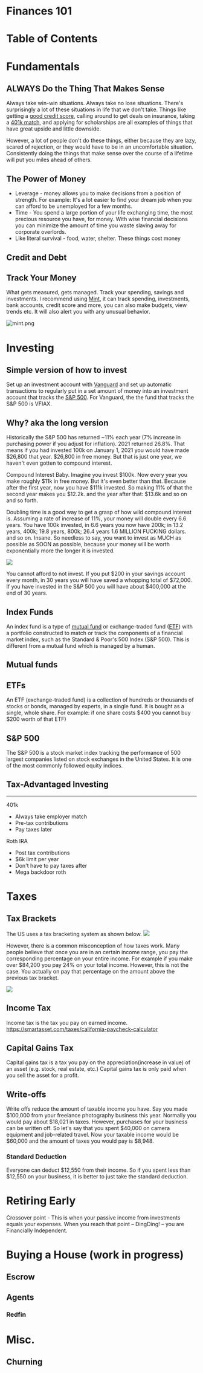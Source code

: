 # **Finances 101**

# Table of Contents

# Fundamentals

## ALWAYS Do the Thing That Makes Sense
Always take win-win situations. Always take no lose situations. There's surprisingly a lot of these situations in life that we don't take. Things like getting a [good credit score](#credit-and-debt), calling around to get deals on insurance, taking a [401k match](#-tax-advantaged-investing), and applying for scholarships are all examples of things that have great upside and little downside.

However, a lot of people don't do these things, either because they are lazy, scared of rejection, or they would have to be in an uncomfortable situation. Consistently doing the things that make sense over the course of a lifetime will put you miles ahead of others.

## The Power of Money
- Leverage - money allows you to make decisions from a position of strength. For example: It's a lot easier to find your dream job when you can afford to be unemployed for a few months. 
- Time - You spend a large portion of your life exchanging time, the most precious resource you have, for money. With wise financial decisions you can minimize the amount of time you waste slaving away for corporate overlords.
- Like literal survival - food, water, shelter. These things cost money

## Credit and Debt



## Track Your Money
What gets measured, gets managed. Track your spending, savings and investments. I recommend using [Mint](https://mint.intuit.com/overview.event), it can track spending, investments, bank accounts, credit score and more, you can also make budgets, view trends etc. It will also alert you with any unusual behavior.

![mint.png](images/mint.png)

# Investing

## Simple version of how to invest
Set up an investment account with [Vanguard](https://personal1.vanguard.com/mmx-move-money/welcome) and set up automatic transactions to regularly put in a set amount of money into an investment account that tracks the [S&P 500](#sp-500). For Vanguard, the the fund that tracks the S&P 500 is VFIAX.

## Why? aka the long version
Historically the S&P 500 has returned ~11% each year (7% increase in purchasing power if you adjust for inflation). 2021 returned 26.8%. That means if you had invested 100k on January 1, 2021 you would have made $26,800 that year. $26,800 in free money. But that is just one year, we haven't even gotten to compound interest.

Compound Interest Baby. Imagine you invest $100k. Now every year you make roughly $11k in free money. But it's even better than that. Because after the first year, now you have $111k invested. So making 11% of that the second year makes you $12.2k. and the year after that: $13.6k and so on and so forth.

Doubling time is a good way to get a grasp of how wild compound interest is. Assuming a rate of increase of 11%, your money will double every 6.6 years. You have 100k invested, in 6.6 years you now have 200k; in 13.2 years, 400k; 19.8 years, 800k; 26.4 years 1.6 MILLION FUCKING dollars. and so on. Insane. So needless to say, you want to invest as MUCH as possible as SOON as possible, because your money will be worth exponentially more the longer it is invested. 

![](images/compound-interest.jpg)

You cannot afford to not invest. If you put $200 in your savings account every month, in 30 years you will have saved a whopping total of $72,000. If you have invested in the S&P 500 you will have about $400,000 at the end of 30 years.

## Index Funds
An index fund is a type of [mutual fund](#mutual-funds) or exchange-traded fund ([ETF](#etfs)) with a portfolio constructed to match or track the components of a financial market index, such as the Standard & Poor's 500 Index (S&P 500). This is different from a mutual fund which is managed by a human.


## Mutual funds

## ETFs
An ETF (exchange-traded fund) is a collection of hundreds or thousands of stocks or bonds, managed by experts, in a single fund. It is bought as a single, whole share. For example: if one share costs $400 you cannot buy $200 worth of that ETF)

## S&P 500
The S&P 500 is a stock market index tracking the performance of 500 largest companies listed on stock exchanges in the United States. It is one of the most commonly followed equity indices.

## Tax-Advantaged Investing
---
401k
- Always take employer match
- Pre-tax contributions
- Pay taxes later

Roth IRA
- Post tax contributions
- $6k limit per year
- Don't have to pay taxes after
- Mega backdoor roth

# Taxes
## Tax Brackets
The US uses a tax bracketing system as shown below.
![](images/tax_brackets_capital_gains.png)

However, there is a common misconception of how taxes work. Many people believe that once you are in an certain income range, you pay the corresponding percentage on your entire income. For example if you make over $84,200 you pay 24% on your total income. However, this is not the case. You actually on pay that percentage on the amount above the previous tax bracket.

![](images/tax_brackets.jpg)

## Income Tax
Income tax is the  tax you pay on earned income. 
https://smartasset.com/taxes/california-paycheck-calculator


## Capital Gains Tax
Capital gains tax is a tax you pay on the appreciation(increase in value) of an asset (e.g. stock, real estate, etc.) Capital gains tax is only paid when you sell the asset for a profit.

## Write-offs
Write offs reduce the amount of taxable income you have. Say you made $100,000 from your freelance photography business this year. Normally you would pay about $18,021 in taxes. However, purchases for your business can be written off. So let's say that you spent $40,000 on camera equipment and job-related travel. Now your taxable income would be $60,000 and the amount of taxes you would pay is $8,948.

### Standard Deduction
Everyone can deduct $12,550 from their income. So if you spent less than $12,550 on your business, it is better to just take the standard deduction.

# Retiring Early
Crossover point - This is when your passive income from investments equals your expenses. When you reach that point – DingDing! – you are Financially Independent.

# Buying a House (work in progress)
## Escrow
## Agents
### Redfin

# Misc.
## Churning